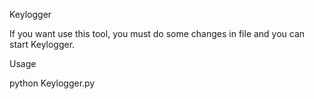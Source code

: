 Keylogger

If you want use this tool, you must do some changes in file and you can start Keylogger.

Usage

python Keylogger.py
